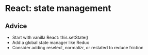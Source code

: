# React: state management

## Advice

-   Start with vanilla React: this.setState()
-   Add a global state manager like Redux
-   Consider adding reselect, normalizr, or restated to reduce friction
